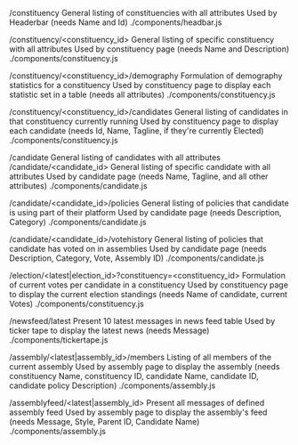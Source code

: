 /constituency
    General listing of constituencies with all attributes
        Used by Headerbar (needs Name and Id)
            ./components/headbar.js

/constituency/<constituency_id>
    General listing of specific constituency with all attributes
        Used by constituency page (needs Name and Description)
            ./components/constituency.js

/constituency/<constituency_id>/demography
    Formulation of demography statistics for a constituency
        Used by constituency page to display each statistic set in a table (needs all attributes)
            ./components/constituency.js

/constituency/<constituency_id>/candidates
    General listing of candidates in that constituency currently running
        Used by constituency page to display each candidate (needs Id, Name, Tagline, if they're currently Elected)
            ./components/constituency.js

/candidate
    General listing of candidates with all attributes
/candidate/<candidate_id>
    General listing of specific candidate with all attributes
        Used by candidate page (needs Name, Tagline, and all other attributes)
            ./components/candidate.js

/candidate/<candidate_id>/policies
    General listing of policies that candidate is using part of their platform
        Used by candidate page (needs Description, Category)
            ./components/candidate.js

/candidate/<candidate_id>/votehistory
    General listing of policies that candidate has voted on in assemblies
        Used by candidate page (needs Description, Category, Vote, Assembly ID)
            ./components/candidate.js

/election/<latest|election_id>?constituency=<constituency_id>
    Formulation of current votes per candidate in a constituency
        Used by constituency page to display the current election standings  (needs Name of candidate, current Votes)
            ./components/constituency.js

/newsfeed/latest
    Present 10 latest messages in news feed table
        Used by ticker tape to display the latest news (needs Message)
            ./components/tickertape.js

/assembly/<latest|assembly_id>/members
    Listing of all members of the current assembly
        Used by assembly page to display the assembly (needs constituency Name, constituency ID, candidate Name, candidate ID, candidate policy Description)
            ./components/assembly.js

/assemblyfeed/<latest|assembly_id>
    Present all messages of defined assembly feed
        Used by assembly page to display the assembly's feed (needs Message, Style, Parent ID, Candidate Name)
            ./components/assembly.js
